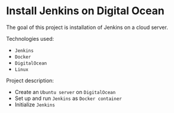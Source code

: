 # Install Jenkins on Digital Ocean

The goal of this project is installation of Jenkins on a cloud server.

Technologies used: 
- `Jenkins`
- `Docker`
- `DigitalOcean`
- `Linux`
 
Project description:
- Create an `Ubuntu server` on `DigitalOcean`
- Set up and run `Jenkins` as `Docker container`
- Initialize `Jenkins`

